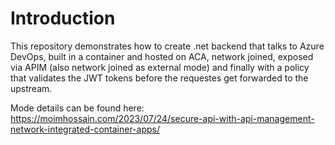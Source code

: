 # Introduction

This repository demonstrates how to create .net backend that talks to Azure DevOps, built in a container and hosted on ACA, network joined, exposed via APIM (also network joined as external mode) and finally with a policy that validates the JWT tokens before the requestes get forwarded to the upstream. 

Mode details can be found here: https://moimhossain.com/2023/07/24/secure-api-with-api-management-network-integrated-container-apps/ 
